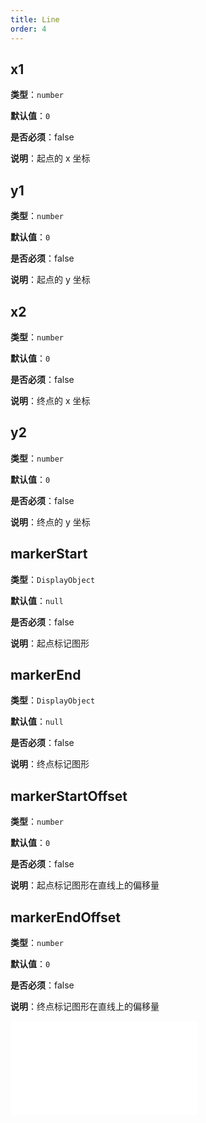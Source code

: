 ```yaml
---
title: Line
order: 4
---
```


## x1

**类型**：`number`

**默认值**：`0`

**是否必须**：false

**说明**：起点的 x 坐标

## y1

**类型**：`number`

**默认值**：`0`

**是否必须**：false

**说明**：起点的 y 坐标

## x2

**类型**：`number`

**默认值**：`0`

**是否必须**：false

**说明**：终点的 x 坐标

## y2

**类型**：`number`

**默认值**：`0`

**是否必须**：false

**说明**：终点的 y 坐标

## markerStart

**类型**：`DisplayObject`

**默认值**：`null`

**是否必须**：false

**说明**：起点标记图形

## markerEnd

**类型**：`DisplayObject`

**默认值**：`null`

**是否必须**：false

**说明**：终点标记图形

## markerStartOffset

**类型**：`number`

**默认值**：`0`

**是否必须**：false

**说明**：起点标记图形在直线上的偏移量

## markerEndOffset

**类型**：`number`

**默认值**：`0`

**是否必须**：false

**说明**：终点标记图形在直线上的偏移量

<embed src="../../common/BaseStyleProps.zh.md"></embed>
